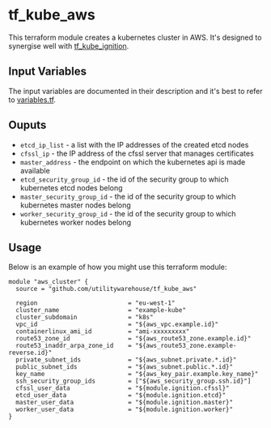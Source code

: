 # tf_kube_aws

This terraform module creates a kubernetes cluster in AWS. It's designed to synergise well with [tf_kube_ignition](https://github.com/utilitywarehouse/tf_kube_ignition).

## Input Variables

The input variables are documented in their description and it's best to refer to [variables.tf](variables.tf).

## Ouputs

- `etcd_ip_list` - a list with the IP addresses of the created etcd nodes
- `cfssl_ip` - the IP address of the cfssl server that manages certificates
- `master_address` - the endpoint on which the kubernetes api is made available
- `etcd_security_group_id` - the id of the security group to which kubernetes etcd nodes belong
- `master_security_group_id` - the id of the security group to which kubernetes master nodes belong
- `worker_security_group_id` - the id of the security group to which kubernetes worker nodes belong

## Usage

Below is an example of how you might use this terraform module:

```hcl
module "aws_cluster" {
  source = "github.com/utilitywarehouse/tf_kube_aws"

  region                         = "eu-west-1"
  cluster_name                   = "example-kube"
  cluster_subdomain              = "k8s"
  vpc_id                         = "${aws_vpc.example.id}"
  containerlinux_ami_id          = "ami-xxxxxxxxx"
  route53_zone_id                = "${aws_route53_zone.example.id}"
  route53_inaddr_arpa_zone_id    = "${aws_route53_zone.example-reverse.id}"
  private_subnet_ids             = "${aws_subnet.private.*.id}"
  public_subnet_ids              = "${aws_subnet.public.*.id}"
  key_name                       = "${aws_key_pair.example.key_name}"
  ssh_security_group_ids         = ["${aws_security_group.ssh.id}"]
  cfssl_user_data                = "${module.ignition.cfssl}"
  etcd_user_data                 = "${module.ignition.etcd}"
  master_user_data               = "${module.ignition.master}"
  worker_user_data               = "${module.ignition.worker}"
}
```
